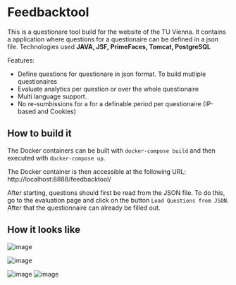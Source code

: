 # Feedbacktool
This is a questionare tool build for the website of the TU Vienna. It contains a application where questions
for a questionaire can be defined in a json file. Technologies used **JAVA, JSF,
PrimeFaces, Tomcat, PostgreSQL**

Features:
* Define questions for questionare in json format. To build mutliple questionaires
* Evaluate analytics per question or over the whole questionaire
* Multi language support.
* No re-sumbissions for a for a definable period per questionaire (IP-based and Cookies)

## How to build it

The Docker containers can be built with `docker-compose build` and then executed with `docker-compose up`. 

The Docker container is then accessible at the following URL: http://localhost:8888/feedbacktool/

After starting, questions should first be read from the JSON file. To do this, go to the evaluation page and
click on the button `Load Questions from JSON`. After that the questionnaire can already be filled out.

## How it looks like
![image](https://user-images.githubusercontent.com/14179713/180604967-8d47a5d3-584b-49b0-a23d-0eb3ec3cea68.png)

![image](https://user-images.githubusercontent.com/14179713/180604996-fb3a3a78-e5fe-4d94-9e24-45bfa19f48b9.png)

![image](https://user-images.githubusercontent.com/14179713/180605006-7a17a419-50d3-4550-988d-d0c089827134.png)
![image](https://user-images.githubusercontent.com/14179713/180605031-bec4a36d-2de7-4c6f-9b91-cf54906bb9cb.png)
